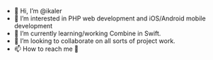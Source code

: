 - 👋 Hi, I’m @ikaler
- 👀 I’m interested in PHP web development and iOS/Android mobile development
- 🌱 I’m currently learning/working Combine in Swift.
- 💞️ I’m looking to collaborate on all sorts of project work.
- 📫 How to reach me 🤔

<!---
ikaler/ikaler is a ✨ special ✨ repository because its `README.md` (this file) appears on your GitHub profile.
You can click the Preview link to take a look at your changes.
--->
